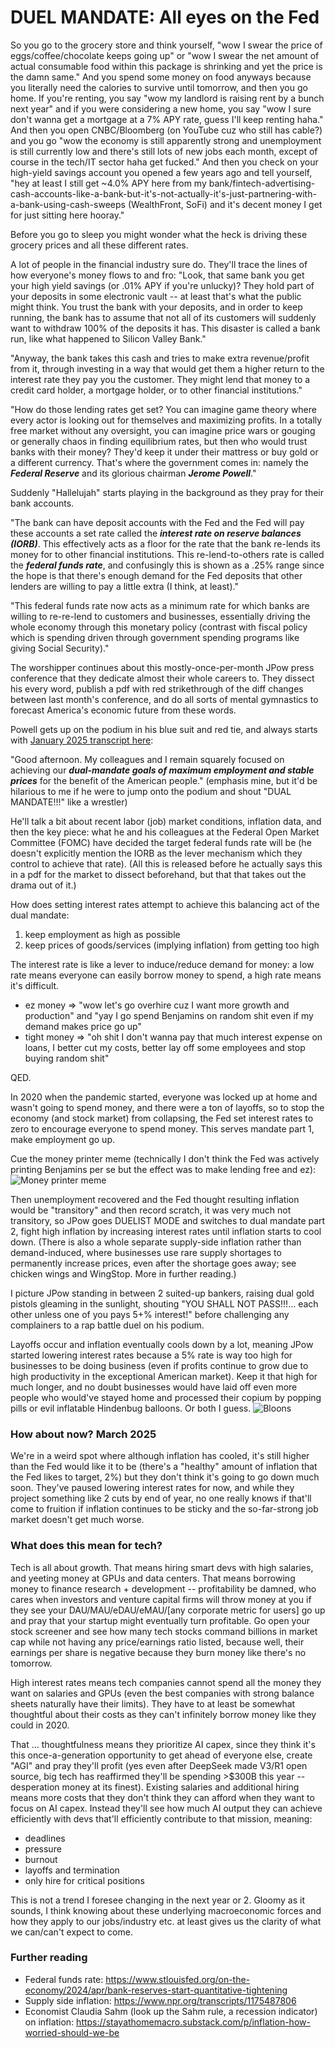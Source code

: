 # DUEL MANDATE: All eyes on the Fed

So you go to the grocery store and think yourself, "wow I swear the price of eggs/coffee/chocolate keeps going up" or "wow I swear the net amount of actual consumable food within this package is shrinking and yet the price is the damn same." And you spend some money on food anyways because you literally need the calories to survive until tomorrow, and then you go home. If you're renting, you say "wow my landlord is raising rent by a bunch next year" and if you were considering a new home, you say "wow I sure don't wanna get a mortgage at a 7% APY rate, guess I'll keep renting haha." And then you open CNBC/Bloomberg (on YouTube cuz who still has cable?) and you go "wow the economy is still apparently strong and unemployment is still currently low and there's still lots of new jobs each month, except of course in the tech/IT sector haha get fucked." And then you check on your high-yield savings account you opened a few years ago and tell yourself, "hey at least I still get ~4.0% APY here from my bank/fintech-advertising-cash-accounts-like-a-bank-but-it's-not-actually-it's-just-partnering-with-a-bank-using-cash-sweeps (WealthFront, SoFi) and it's decent money I get for just sitting here hooray."

Before you go to sleep you might wonder what the heck is driving these grocery prices and all these different rates.

A lot of people in the financial industry sure do. They'll trace the lines of how everyone's money flows to and fro: "Look, that same bank you get your high yield savings (or .01% APY if you're unlucky)? They hold part of your deposits in some electronic vault -- at least that's what the public might think. You trust the bank with your deposits, and in order to keep running, the bank has to assume that not all of its customers will suddenly want to withdraw 100% of the deposits it has. This disaster is called a bank run, like what happened to Silicon Valley Bank."

"Anyway, the bank takes this cash and tries to make extra revenue/profit from it, through investing in a way that would get them a higher return to the interest rate they pay you the customer. They might lend that money to a credit card holder, a mortgage holder, or to other financial institutions."

"How do those lending rates get set? You can imagine game theory where every actor is looking out for themselves and maximizing profits. In a totally free market without any oversight, you can imagine price wars or gouging or generally chaos in finding equilibrium rates, but then who would trust banks with their money? They'd keep it under their mattress or buy gold or a different currency. That's where the government comes in: namely the ***Federal Reserve*** and its glorious chairman ***Jerome Powell***."

Suddenly "Hallelujah" starts playing in the background as they pray for their bank accounts.

"The bank can have deposit accounts with the Fed and the Fed will pay these accounts a set rate called the ***interest rate on reserve balances (IORB)***. This effectively acts as a floor for the rate that the bank re-lends its money for to other financial institutions. This re-lend-to-others rate is called the ***federal funds rate***, and confusingly this is shown as a .25% range since the hope is that there's enough demand for the Fed deposits that other lenders are willing to pay a little extra (I think, at least)."

"This federal funds rate now acts as a minimum rate for which banks are willing to re-re-lend to customers and businesses, essentially driving the whole economy through this monetary policy (contrast with fiscal policy which is spending driven through government spending programs like giving Social Security)."

The worshipper continues about this mostly-once-per-month JPow press conference that they dedicate almost their whole careers to. They dissect his every word, publish a pdf with red strikethrough of the diff changes between last month's conference, and do all sorts of mental gymnastics to forecast America's economic future from these words. 

Powell gets up on the podium in his blue suit and red tie, and always starts with [January 2025 transcript here]([(https://www.federalreserve.gov/mediacenter/files/FOMCpresconf20250129.pdf)):

"Good afternoon. My colleagues and I remain squarely focused on achieving our ***dual-mandate goals of maximum employment and stable prices*** for the benefit of the American people." (emphasis mine, but it'd be hilarious to me if he were to jump onto the podium and shout "DUAL MANDATE!!!" like a wrestler)

He'll talk a bit about recent labor (job) market conditions, inflation data, and then the key piece: what he and his colleagues at the Federal Open Market Committee (FOMC) have decided the target federal funds rate will be (he doesn't explicitly mention the IORB as the lever mechanism which they control to achieve that rate). (All this is released before he actually says this in a pdf for the market to dissect beforehand, but that that takes out the drama out of it.)

How does setting interest rates attempt to achieve this balancing act of the dual mandate:
1. keep employment as high as possible
2. keep prices of goods/services (implying inflation) from getting too high

The interest rate is like a lever to induce/reduce demand for money: a low rate means everyone can easily borrow money to spend, a high rate means it's difficult.
- ez money => "wow let's go overhire cuz I want more growth and production" and "yay I go spend Benjamins on random shit even if my demand makes price go up"
- tight money => "oh shit I don't wanna pay that much interest expense on loans, I better cut my costs, better lay off some employees and stop buying random shit"

QED.

In 2020 when the pandemic started, everyone was locked up at home and wasn't going to spend money, and there were a ton of layoffs, so to stop the economy (and stock market) from collapsing, the Fed set interest rates to zero to encourage everyone to spend money. This serves mandate part 1, make employment go up.

Cue the money printer meme (technically I don't think the Fed was actively printing Benjamins per se but the effect was to make lending free and ez):
![Money printer meme](https://i.kym-cdn.com/photos/images/original/001/781/373/b1e.png)

Then unemployment recovered and the Fed thought resulting inflation would be "transitory" and then record scratch, it was very much not transitory, so JPow goes DUELIST MODE and switches to dual mandate part 2, fight high inflation by increasing interest rates until inflation starts to cool down. (There is also a whole separate supply-side inflation rather than demand-induced, where businesses use rare supply shortages to permanently increase prices, even after the shortage goes away; see chicken wings and WingStop. More in further reading.)

I picture JPow standing in between 2 suited-up bankers, raising dual gold pistols gleaming in the sunlight, shouting "YOU SHALL NOT PASS!!!... each other unless one of you pays 5+% interest!" before challenging any complainers to a rap battle duel on his podium.

Layoffs occur and inflation eventually cools down by a lot, meaning JPow started lowering interest rates because a 5% rate is way too high for businesses to be doing business (even if profits continue to grow due to high productivity in the exceptional American market). Keep it that high for much longer, and no doubt businesses would have laid off even more people who would've stayed home and processed their copium by popping pills or evil inflatable Hindenbug balloons. Or both I guess.
![Bloons](https://media.wired.com/photos/613a3d656ab67fe10ebfff56/master/w_2240,c_limit/Games-Bloons_TD_6_2_SOURCE_Ninja_Kiwi.jpg)

### How about now? March 2025

We're in a weird spot where although inflation has cooled, it's still higher than the Fed would like it to be (there's a "healthy" amount of inflation that the Fed likes to target, 2%) but they don't think it's going to go down much soon. They've paused lowering interest rates for now, and while they project something like 2 cuts by end of year, no one really knows if that'll come to fruition if inflation continues to be sticky and the so-far-strong job market doesn't get much worse.

### What does this mean for tech?

Tech is all about growth. That means hiring smart devs with high salaries, and yeeting money at GPUs and data centers. That means borrowing money to finance research + development -- profitability be damned, who cares when investors and venture capital firms will throw money at you if they see your DAU/MAU/eDAU/eMAU/[any corporate metric for users] go up and pray that your startup might eventually turn profitable. Go open your stock screener and see how many tech stocks command billions in market cap while not having any price/earnings ratio listed, because well, their earnings per share is negative because they burn money like there's no tomorrow.

High interest rates means tech companies cannot spend all the money they want on salaries and GPUs (even the best companies with strong balance sheets naturally have their limits). They have to at least be somewhat thoughtful about their costs as they can't infinitely borrow money like they could in 2020.

That ... thoughtfulness means they prioritize AI capex, since they think it's this once-a-generation opportunity to get ahead of everyone else, create "AGI" and pray they'll profit (yes even after DeepSeek made V3/R1 open source, big tech has reaffirmed they'll be spending >$300B this year -- desperation money at its finest). Existing salaries and additional hiring means more costs that they don't think they can afford when they want to focus on AI capex. Instead they'll see how much AI output they can achieve efficiently with devs that'll efficiently contribute to that mission, meaning:
- deadlines
- pressure
- burnout
- layoffs and termination
- only hire for critical positions

This is not a trend I foresee changing in the next year or 2. Gloomy as it sounds, I think knowing about these underlying macroeconomic forces and how they apply to our jobs/industry etc. at least gives us the clarity of what we can/can't expect to come.

### Further reading

- Federal funds rate: https://www.stlouisfed.org/on-the-economy/2024/apr/bank-reserves-start-quantitative-tightening
- Supply side inflation: https://www.npr.org/transcripts/1175487806
- Economist Claudia Sahm (look up the Sahm rule, a recession indicator) on inflation: https://stayathomemacro.substack.com/p/inflation-how-worried-should-we-be
